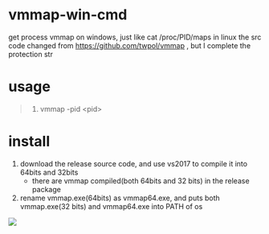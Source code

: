 # vmmap-win-cmd
get process vmmap on windows, just like cat /proc/PID/maps in linux
the src code changed from https://github.com/twpol/vmmap , but I complete the protection str

# usage
> 1. vmmap -pid \<pid>

# install
1. download the release source code, and use vs2017 to compile it into 64bits and 32bits
    + there are vmmap compiled(both 64bits and 32 bits) in the release package
2. rename vmmap.exe(64bits) as vmmap64.exe, and puts both vmmap.exe(32 bits) and vmmap64.exe into PATH of os


![](https://github.com/Byzero512/vmmap_windows_comandline/raw/master/show.jpg)
